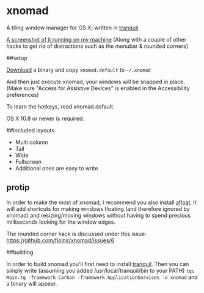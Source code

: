 xnomad
======

A tiling window manager for OS X; written in [tranquil](https://github.com/fjolnir/tranquil).

[A screenshot of it running on my machine](http://d.asgeirsson.is/E9jb) (Along with a couple of other hacks to get rid of distractions such as the menubar & rounded corners)

##setup

[Download](http://d.asgeirsson.is/sfEI) a binary and copy `xnomad.default` to `~/.xnomad`

And then just execute xnomad, your windows will be snapped in place. (Make sure "Access for Assistive Devices" is enabled in the Accessibility preferences)

To learn the hotkeys, read xnomad.default

OS X 10.8 or newer is required.

##included layouts

 * Multi column
 * Tall
 * Wide
 * Fullscreen
 * Additional ones are easy to write

## protip

In order to make the most of xnomad, I recommend you also install [afloat](http://infinite-labs.net/afloat/). It will add shortcuts for making windows floating (and therefore ignored by xnomad) and resizing/moving windows without having to spend precious milliseconds looking for the window edges.

The rounded corner hack is discussed under this issue: https://github.com/fjolnir/xnomad/issues/6

##building

In order to build xnomad you'll first need to install [tranquil](https://github.com/fjolnir/tranquil). Then you can simply write (assuming you added /usr/local/tranquil/bin to your PATH) `tqc Main.tq -framework Carbon -framework ApplicationServices -o xnomad` and a binary will appear.
